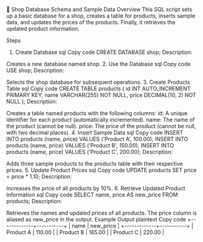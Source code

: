 🛒 Shop Database Schema and Sample Data
Overview
This SQL script sets up a basic database for a shop, creates a table for products, inserts sample data, and updates the prices of the products. Finally, it retrieves the updated product information.

Steps
1. Create Database
sql
Copy code
CREATE DATABASE shop;
Description:

Creates a new database named shop.
2. Use the Database
sql
Copy code
USE shop;
Description:

Selects the shop database for subsequent operations.
3. Create Products Table
sql
Copy code
CREATE TABLE products (
    id INT AUTO_INCREMENT PRIMARY KEY,
    name VARCHAR(255) NOT NULL,
    price DECIMAL(10, 2) NOT NULL
);
Description:

Creates a table named products with the following columns:
id: A unique identifier for each product (automatically incremented).
name: The name of the product (cannot be null).
price: The price of the product (cannot be null, with two decimal places).
4. Insert Sample Data
sql
Copy code
INSERT INTO products (name, price) VALUES ('Product A', 100.00);
INSERT INTO products (name, price) VALUES ('Product B', 150.00);
INSERT INTO products (name, price) VALUES ('Product C', 200.00);
Description:

Adds three sample products to the products table with their respective prices.
5. Update Product Prices
sql
Copy code
UPDATE products
SET price = price * 1.10;
Description:

Increases the price of all products by 10%.
6. Retrieve Updated Product Information
sql
Copy code
SELECT name, price AS new_price
FROM products;
Description:

Retrieves the names and updated prices of all products. The price column is aliased as new_price in the output.
Example Output
plaintext
Copy code
+-------------+-----------+
| name        | new_price |
+-------------+-----------+
| Product A   | 110.00    |
| Product B   | 165.00    |
| Product C   | 220.00    |
